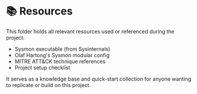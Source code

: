 # 📚 Resources

This folder holds all relevant resources used or referenced during the project:

- Sysmon executable (from Sysinternals)
- Olaf Hartong's Sysmon modular config
- MITRE ATT&CK technique references
- Project setup checklist

It serves as a knowledge base and quick-start collection for anyone wanting to replicate or build on this project.

